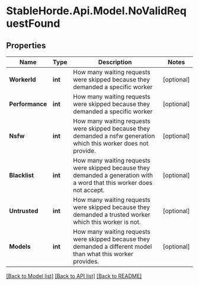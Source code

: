 # StableHorde.Api.Model.NoValidRequestFound

## Properties

Name | Type | Description | Notes
------------ | ------------- | ------------- | -------------
**WorkerId** | **int** | How many waiting requests were skipped because they demanded a specific worker | [optional] 
**Performance** | **int** | How many waiting requests were skipped because they demanded a specific worker | [optional] 
**Nsfw** | **int** | How many waiting requests were skipped because they demanded a nsfw generation which this worker does not provide. | [optional] 
**Blacklist** | **int** | How many waiting requests were skipped because they demanded a generation with a word that this worker does not accept. | [optional] 
**Untrusted** | **int** | How many waiting requests were skipped because they demanded a trusted worker which this worker is not. | [optional] 
**Models** | **int** | How many waiting requests were skipped because they demanded a different model than what this worker provides. | [optional] 

[[Back to Model list]](../README.md#documentation-for-models) [[Back to API list]](../README.md#documentation-for-api-endpoints) [[Back to README]](../README.md)

